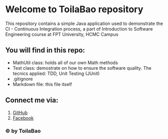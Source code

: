 # Welcome to ToilaBao repository
This repository contains a simple Java application used to demonstrate the CI - Continuous Integration process, a part of Introduction to Software Engineering course at FPT University, HCMC Campus
## You will find in this repo:
* MathUtil class: holds all of our own Math methods
* Test class: demostrate on how to ensure the software quality. The tecnics applied: TDD, Unit Testing (JUnit)
* .gitignore
* Markdown file: this file itself

## Connect me via:
1. [GitHub](https://github.com/ToilaBao)
2. [Facebook](https://facebook.com/bao.thien.nguyen.thanh.291)

### © by ToilaBao